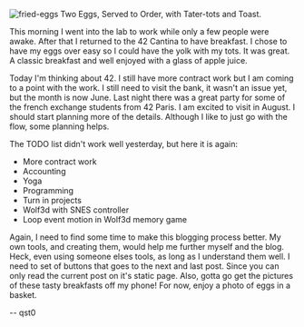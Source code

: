 ![fried-eggs](https://upload.wikimedia.org/wikipedia/commons/9/95/Making_eggs_in_basket.jpg)
Two Eggs, Served to Order, with Tater-tots and Toast.

This morning I went into the lab to work while only a few people were awake.
After that I returned to the 42 Cantina to have breakfast.
I chose to have my eggs over easy so I could have the yolk with my tots.
It was great. A classic breakfast and well enjoyed with a glass of apple juice.

Today I'm thinking about 42. I still have more contract work but I am coming to a point with the work.
I still need to visit the bank, it wasn't an issue yet, but the month is now June.
Last night there was a great party for some of the french exchange students from 42 Paris.
I am excited to visit in August. I should start planning more of the details.
Although I like to just go with the flow, some planning helps.

The TODO list didn't work well yesterday, but here it is again:
* More contract work 
* Accounting
* Yoga
* Programming
* Turn in projects
* Wolf3d with SNES controller
* Loop event motion in Wolf3d memory game

Again, I need to find some time to make this blogging process better.
My own tools, and creating them, would help me further myself and the blog.
Heck, even using someone elses tools, as long as I understand them well.
I need to set of buttons that goes to the next and last post.
Since you can only read the current post on it's static page.
Also, gotta go get the pictures of these tasty breakfasts off my phone!
For now, enjoy a photo of eggs in a basket.

-- qst0
